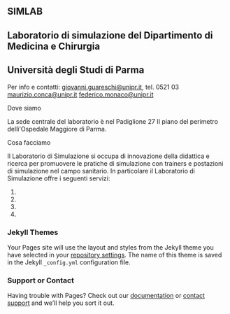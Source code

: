 ## SIMLAB

## Laboratorio di simulazione del Dipartimento di Medicina e Chirurgia 
## Università degli Studi di Parma


    

Per info e contatti: giovanni.guareschi@unipr.it, tel. 0521 03
                         maurizio.conca@unipr.it
                         federico.monaco@unipr.it  
                         
                         
                                                

Dove siamo

La sede centrale del laboratorio è nel Padiglione 27 II piano del perimetro dellì'Ospedale Maggiore di Parma.


Cosa facciamo

Il Laboratorio di Simulazione si occupa di innovazione della didattica e ricerca per promuovere le pratiche di simulazione con trainers e postazioni di simulazione nel campo sanitario.
In particolare il Laboratorio di Simulazione offre i seguenti servizi:

1)    
2)
3)
4)    







### Jekyll Themes

Your Pages site will use the layout and styles from the Jekyll theme you have selected in your [repository settings](https://github.com/simlabunipr/simlabunipr.github.io/settings). The name of this theme is saved in the Jekyll `_config.yml` configuration file.

### Support or Contact

Having trouble with Pages? Check out our [documentation](https://help.github.com/categories/github-pages-basics/) or [contact support](https://github.com/contact) and we’ll help you sort it out.
